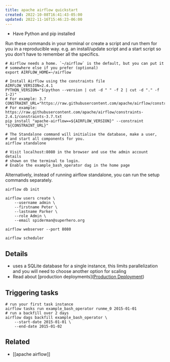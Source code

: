 ```yaml
---
title: apache airflow quickstart
created: 2022-10-08T16:41:43-05:00
updated: 2022-11-16T15:46:23-06:00
---
```


- Have Python and pip installed

Run these commands in your terminal or create a script and run them for you in a reproducible way. e.g. an install/update script and a start script so you don't have to remember all the specifics.

```shell
# Airflow needs a home. `~/airflow` is the default, but you can put it
# somewhere else if you prefer (optional)
export AIRFLOW_HOME=~/airflow

# Install Airflow using the constraints file
AIRFLOW_VERSION=2.4.1
PYTHON_VERSION="$(python --version | cut -d " " -f 2 | cut -d "." -f 1-2)"
# For example: 3.7
CONSTRAINT_URL="https://raw.githubusercontent.com/apache/airflow/constraints-${AIRFLOW_VERSION}/constraints-${PYTHON_VERSION}.txt"
# For example: https://raw.githubusercontent.com/apache/airflow/constraints-2.4.1/constraints-3.7.txt
pip install "apache-airflow==${AIRFLOW_VERSION}" --constraint "${CONSTRAINT_URL}"

# The Standalone command will initialise the database, make a user,
# and start all components for you.
airflow standalone

# Visit localhost:8080 in the browser and use the admin account details
# shown on the terminal to login.
# Enable the example_bash_operator dag in the home page
```

Alternatively, instead of running airflow standalone, you can run the setup commands separately.
```shell
airflow db init

airflow users create \
    --username admin \
    --firstname Peter \
    --lastname Parker \
    --role Admin \
    --email spiderman@superhero.org

airflow webserver --port 8080

airflow scheduler
```

## Details
- uses a SQLite database for a single instance, this limits parallelization and you will need to choose another option for scaling
- Read about [production deployments]([Production Deployment](https://airflow.apache.org/docs/apache-airflow/stable/production-deployment.html))

## Triggering tasks
```shell
# run your first task instance
airflow tasks run example_bash_operator runme_0 2015-01-01
# run a backfill over 2 days
airflow dags backfill example_bash_operator \
    --start-date 2015-01-01 \
    --end-date 2015-01-02
```

## Related
- [[apache airflow]]
